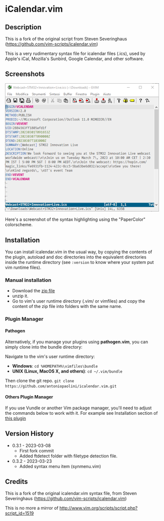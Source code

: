 # iCalendar.vim 

## Description
This is a fork of the original script from Steven Severinghaus (https://github.com/vim-scripts/icalendar.vim)

This is a very rudimentary syntax file for icalendar files (.ics), used by Apple's iCal, Mozilla's Sunbird, Google Calendar, and other software. 

## Screenshots
![screenshot](doc/icalendar_screenshot.png?raw=true)

Here's a screenshot of the syntax highlighting using the "PaperColor" colorscheme.

## Installation 
You can install icalendar.vim in the usual way, by copying the contents of the plugin, autoload and doc directories into the equivalent directories inside the runtime directory (see `:version` to know where your system put vim runtime files).

### Manual installation
- Download the [zip file](https://github.com/antoniopaolini/icalendar.vim/archive/refs/heads/master.zip)
- unzip it. 
- Go to vim's user runtime directory (.vim/ or vimfiles\) and copy the content of the zip file into folders with the same name.

### Plugin Manager

#### Pathogen
Alternatively, if you manage your plugins using **pathogen.vim**, you can simply clone into the bundle directory:

Navigate to the vim's user runtime directory:
- **Windows**: 
	`cd %HOMEPATH%\vimfiles\bundle`
- **UNIX (Linux, MacOS X, and others)**: 
	`cd ~/.vim/bundle`

Then clone the git repo.
`git clone https://github.com/antoniopaolini/icalendar.vim.git`

#### Others Plugin Manager

If you use Vundle or another Vim package manager, you'll need to adjust the commands below to work with it.
For example see Installation section of [this plugin](https://github.com/mattn/emmet-vim)

## Version History

- 0.3.1 - 2023-03-08
	- First fork commit
	+ Added ftdetect folder with filetype detection file.
- 0.3.2 - 2023-03-23
    + Added syntax menu item (synmenu.vim)


## Credits 
This is a fork of the original icalendar.vim syntax file, from Steven Severinghaus (https://github.com/vim-scripts/icalendar.vim)

This is no more a mirror of http://www.vim.org/scripts/script.php?script_id=1519



